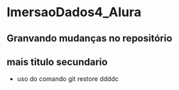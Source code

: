 # ImersaoDados4_Alura


## Granvando mudanças no repositório

## mais titulo secundario

* uso do comando git restore   ddddc 